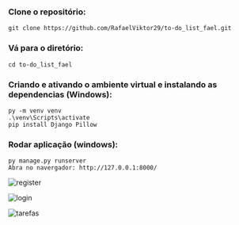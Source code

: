 ### Clone o repositório:
```
git clone https://github.com/RafaelViktor29/to-do_list_fael.git
```

### Vá para o diretório:
```
cd to-do_list_fael
```

### Criando e ativando o ambiente virtual e instalando as dependencias (Windows):
```
py -m venv venv
.\venv\Scripts\activate
pip install Django Pillow
```

### Rodar aplicação (windows):
```
py manage.py runserver
Abra no navergador: http://127.0.0.1:8000/
```

![register](https://github.com/RafaelViktor29/to-do_list_fael/assets/140008922/7e22f1e0-b8b0-40c4-8f2d-608c13205345)

![login](https://github.com/RafaelViktor29/to-do_list_fael/assets/140008922/4624e5e9-14d8-4722-91d9-bbe699a864d7)

![tarefas](https://github.com/RafaelViktor29/to-do_list_fael/assets/140008922/2495df02-bef4-4305-a7bf-375399756d61)

